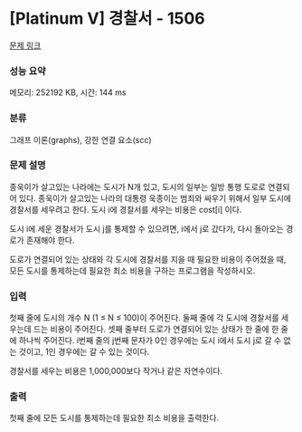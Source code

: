 # [Platinum V] 경찰서 - 1506 

[문제 링크](https://www.acmicpc.net/problem/1506) 

### 성능 요약

메모리: 252192 KB, 시간: 144 ms

### 분류

그래프 이론(graphs), 강한 연결 요소(scc)

### 문제 설명

<p>종욱이가 살고있는 나라에는 도시가 N개 있고, 도시의 일부는 일방 통행 도로로 연결되어 있다. 종욱이가 살고있는 나라의 대통령 욱종이는 범죄와 싸우기 위해서 일부 도시에 경찰서를 세우려고 한다. 도시 i에 경찰서를 세우는 비용은 cost[i] 이다.</p>

<p>도시 i에 세운 경찰서가 도시 j를 통제할 수 있으려면, i에서 j로 갔다가, 다시 돌아오는 경로가 존재해야 한다.</p>

<p>도로가 연결되어 있는 상태와 각 도시에 경찰서를 지을 때 필요한 비용이 주어졌을 때, 모든 도시를 통제하는데 필요한 최소 비용을 구하는 프로그램을 작성하시오.</p>

### 입력 

 <p>첫째 줄에 도시의 개수 N (1 ≤ N ≤ 100)이 주어진다. 둘째 줄에 각 도시에 경찰서를 세우는데 드는 비용이 주어진다. 셋째 줄부터 도로가 연결되어 있는 상태가 한 줄에 한 줄에 하나씩 주어진다. i번째 줄의 j번째 문자가 0인 경우에는 도시 i에서 도시 j로 갈 수 없는 것이고, 1인 경우에는 갈 수 있는 것이다.</p>

<p>경찰서를 세우는 비용은 1,000,000보다 작거나 같은 자연수이다.</p>

### 출력 

 <p>첫째 줄에 모든 도시를 통제하는데 필요한 최소 비용을 출력한다.</p>

